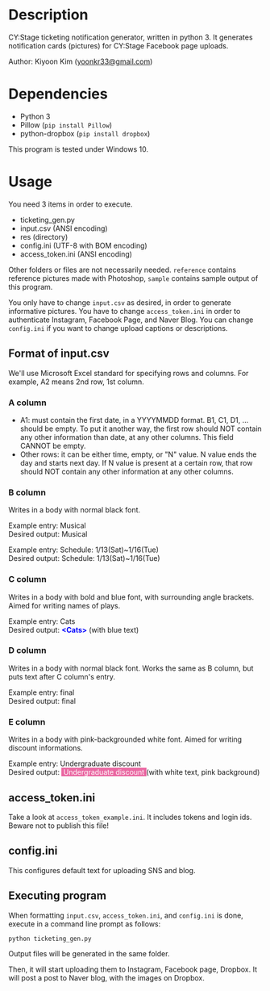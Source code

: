 # Description

CY:Stage ticketing notification generator, written in python 3. It generates notification cards (pictures) for CY:Stage Facebook page uploads. 

Author: Kiyoon Kim (yoonkr33@gmail.com)

# Dependencies

- Python 3
- Pillow (`pip install Pillow`)
- python-dropbox (`pip install dropbox`)

This program is tested under Windows 10.

# Usage

You need 3 items in order to execute.

- ticketing_gen.py
- input.csv (ANSI encoding)
- res (directory)
- config.ini (UTF-8 with BOM encoding)
- access_token.ini (ANSI encoding)

Other folders or files are not necessarily needed. `reference` contains reference pictures made with Photoshop, `sample` contains sample output of this program. 

You only have to change `input.csv` as desired, in order to generate informative pictures. You have to change `access_token.ini` in order to authenticate Instagram, Facebook Page, and Naver Blog. You can change `config.ini` if you want to change upload captions or descriptions.

## Format of input.csv

We'll use Microsoft Excel standard for specifying rows and columns. For example, A2 means 2nd row, 1st column.

### A column

- A1: must contain the first date, in a YYYYMMDD format. B1, C1, D1, ... should be empty. To put it another way, the first row should NOT contain any other information than date, at any other columns. This field CANNOT be empty.
- Other rows: it can be either time, empty, or "N" value. N value ends the day and starts next day. If N value is present at a certain row, that row should NOT contain any other information at any other columns.

### B column

Writes in a body with normal black font.

Example entry: Musical  
Desired output: Musical

Example entry: Schedule: 1/13(Sat)~1/16(Tue)  
Desired output: Schedule: 1/13(Sat)~1/16(Tue)

### C column

Writes in a body with bold and blue font, with surrounding angle brackets. Aimed for writing names of plays.

Example entry: Cats  
Desired output: <span style="color:blue">**&lt;Cats&gt;**</span> (with blue text)

### D column

Writes in a body with normal black font. Works the same as B column, but puts text after C column's entry.

Example entry: final  
Desired output: final

### E column

Writes in a body with pink-backgrounded white font. Aimed for writing discount informations.

Example entry: Undergraduate discount  
Desired output: <span style="background-color:rgba(234, 104, 162, 1); color:white">&nbsp;Undergraduate discount </span> (with white text, pink background)

## access_token.ini

Take a look at `access_token_example.ini`. It includes tokens and login ids. Beware not to publish this file!

## config.ini

This configures default text for uploading SNS and blog.

## Executing program

When formatting `input.csv`, `access_token.ini`, and `config.ini` is done, execute in a command line prompt as follows:

`python ticketing_gen.py`

Output files will be generated in the same folder.  

Then, it will start uploading them to Instagram, Facebook page, Dropbox. It will post a post to Naver blog, with the images on Dropbox.

